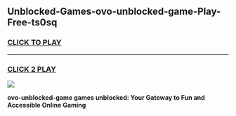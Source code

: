 
## Unblocked-Games-ovo-unblocked-game-Play-Free-ts0sq
<h3>
<a href="https://premium76.site?title=ovo-unblocked-game&ref=17A">CLICK TO PLAY</a></h3>
<hr>

<h3>
<a href="https://premium76.site?title=ovo-unblocked-game&ref=17A">CLICK 2 PLAY</a>
  
</h3>

<a href="https://premium76.site?title=ovo-unblocked-game&ref=17A"><img src="https://clearcache.store/games.png"></a>


**ovo-unblocked-game games unblocked: Your Gateway to Fun and Accessible Online Gaming**
